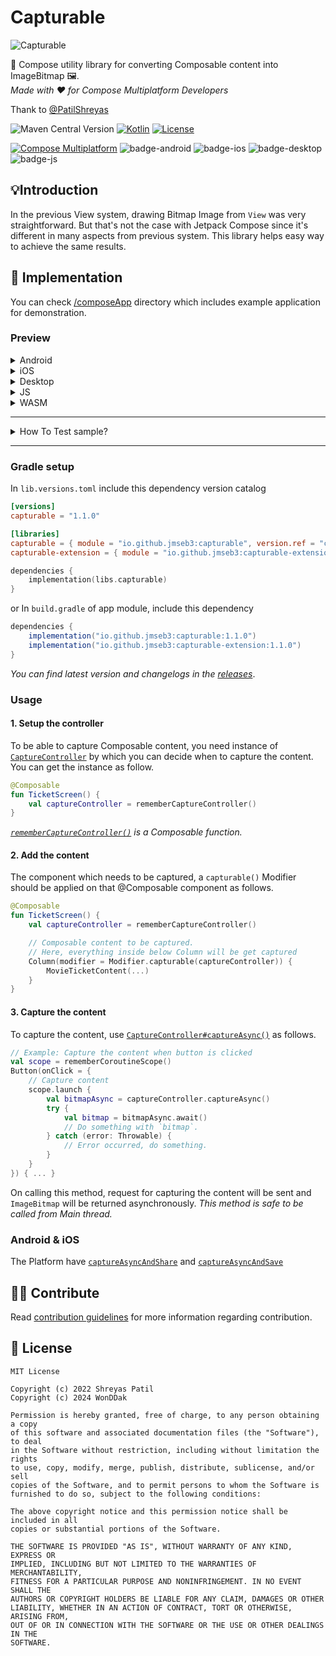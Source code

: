 # Capturable

![Capturable](art/header.png)

🚀 Compose utility library for converting Composable content into ImageBitmap 🖼️.  
_Made with ❤️ for Compose Multiplatform Developers_ 

Thank to [@PatilShreyas](https://www.github.com/PatilShreyas)

![Maven Central Version](https://img.shields.io/maven-central/v/io.github.jmseb3/capturable)
[![Kotlin](https://img.shields.io/badge/kotlin-v2.1.0-blue.svg?logo=kotlin)](http://kotlinlang.org)
[![License](https://img.shields.io/github/license/jmseb3/capturable)](https://opensource.org/license/mit/)

[![Compose Multiplatform](https://img.shields.io/badge/Compose%20Multiplatform-v1.7.3-blue)](https://github.com/JetBrains/compose-multiplatform)
![badge-android](http://img.shields.io/badge/platform-android-6EDB8D.svg?style=flat)
![badge-ios](http://img.shields.io/badge/platform-ios-CDCDCD.svg?style=flat)
![badge-desktop](http://img.shields.io/badge/platform-desktop-DB413D.svg?style=flat)
![badge-js](http://img.shields.io/badge/platform-js%2Fwasm-FDD835.svg?style=flat)
## 💡Introduction 

In the previous View system, drawing Bitmap Image from `View` was very straightforward. But that's not the case with Jetpack Compose since it's different in many aspects from previous system. This library helps easy way to achieve the same results.

## 🚀 Implementation

You can check [/composeApp](/composeApp) directory which includes example application for demonstration. 

### Preview

<details>
<summary>Android</summary>
<img src="https://github.com/user-attachments/assets/de83cf54-b789-4acb-89c6-08134a434690" alt="Android Screenshot" width="500"/>
</details>

<details>
<summary>iOS</summary>
<img src="https://github.com/user-attachments/assets/25aa49ae-3019-496c-8515-fb4d6f19c2a0" alt="Android Screenshot" width="500"/>
</details>

<details>
<summary>Desktop</summary>

![Desktop](https://github.com/user-attachments/assets/ca8040ae-e22f-4a1f-8d07-14da4685aa83)

</details>

<details>
<summary>JS</summary>

![JS](https://github.com/user-attachments/assets/0ce4ce6c-417b-4689-9539-107c31750e2f)

</details>

<details>
<summary>WASM</summary>

![WASM](https://github.com/user-attachments/assets/a3f1d21b-f53f-4b8d-8dc0-77f00fc794e2)

</details>

---

<details>
<summary>How To Test sample?</summary>

### Android
To run the application on android device/emulator:  
 - open project in Android Studio and run imported android run configuration

### Desktop
Run the desktop application: `./gradlew :sample:composeApp:run`

### iOS
To run the application on iPhone device/simulator:
- Open `iosApp/iosApp.xcproject` in Xcode and run standard configuration

### JS Browser
Run the browser application: `./gradlew :sample:composeApp:jsBrowserDevelopmentRun --continue`

### Wasm Browser
Run the browser application: `./gradlew :sample:composeApp:wasmJsBrowserDevelopmentRun --continue`
</details>

---

### Gradle setup

In `lib.versions.toml`  include this dependency version catalog

```toml
[versions]
capturable = "1.1.0"

[libraries]
capturable = { module = "io.github.jmseb3:capturable", version.ref = "capturable" }
capturable-extension = { module = "io.github.jmseb3:capturable-extension", version.ref = "capturable" }
```

```kotlin
dependencies {
    implementation(libs.capturable)
}
```

or In `build.gradle` of app module, include this dependency

```gradle
dependencies {
    implementation("io.github.jmseb3:capturable:1.1.0")
    implementation("io.github.jmseb3:capturable-extension:1.1.0")
}
```

_You can find latest version and changelogs in the [releases](https://github.com/jmseb3/Capturable/releases)_.

### Usage

#### 1. Setup the controller

To be able to capture Composable content, you need instance of [`CaptureController`](https://jmseb3.github.io/Capturable/-caputerable/dev.wonddak.capturable.controller/-capture-controller/index.html) by which you can decide when to capture the content. You can get the instance as follow.

```kotlin
@Composable
fun TicketScreen() {
    val captureController = rememberCaptureController()
}
```

_[`rememberCaptureController()`](https://jmseb3.github.io/Capturable/-caputerable/dev.wonddak.capturable.controller/remember-capture-controller.html) is a Composable function._

#### 2. Add the content

The component which needs to be captured, a `capturable()` Modifier should be applied on that @Composable component as follows.

```kotlin
@Composable
fun TicketScreen() {
    val captureController = rememberCaptureController()

    // Composable content to be captured.
    // Here, everything inside below Column will be get captured
    Column(modifier = Modifier.capturable(captureController)) {
        MovieTicketContent(...)
    }
}
```

#### 3. Capture the content

To capture the content, use [`CaptureController#captureAsync()`](./docs/capturable/dev.shreyaspatil.capturable.controller/-capture-controller/capture-async.html) as follows. 

```kotlin
// Example: Capture the content when button is clicked
val scope = rememberCoroutineScope()
Button(onClick = {
    // Capture content
    scope.launch {
        val bitmapAsync = captureController.captureAsync()
        try {
            val bitmap = bitmapAsync.await()
            // Do something with `bitmap`.
        } catch (error: Throwable) {
            // Error occurred, do something.
        }
    }
}) { ... }
```

On calling this method, request for capturing the content will be sent and `ImageBitmap` will be 
returned asynchronously. _This method is safe to be called from Main thread._

### Android & iOS
The Platform have [`captureAsyncAndShare`](https://jmseb3.github.io/Capturable/-caputerable/dev.wonddak.capturable/capture-async-and-share.html) and [`captureAsyncAndSave`](https://jmseb3.github.io/Capturable/-caputerable/dev.wonddak.capturable/capture-async-and-save.html)

## 🙋‍♂️ Contribute 

Read [contribution guidelines](CONTRIBUTING.md) for more information regarding contribution.


## 📝 License

```
MIT License

Copyright (c) 2022 Shreyas Patil
Copyright (c) 2024 WonDDak

Permission is hereby granted, free of charge, to any person obtaining a copy
of this software and associated documentation files (the "Software"), to deal
in the Software without restriction, including without limitation the rights
to use, copy, modify, merge, publish, distribute, sublicense, and/or sell
copies of the Software, and to permit persons to whom the Software is
furnished to do so, subject to the following conditions:

The above copyright notice and this permission notice shall be included in all
copies or substantial portions of the Software.

THE SOFTWARE IS PROVIDED "AS IS", WITHOUT WARRANTY OF ANY KIND, EXPRESS OR
IMPLIED, INCLUDING BUT NOT LIMITED TO THE WARRANTIES OF MERCHANTABILITY,
FITNESS FOR A PARTICULAR PURPOSE AND NONINFRINGEMENT. IN NO EVENT SHALL THE
AUTHORS OR COPYRIGHT HOLDERS BE LIABLE FOR ANY CLAIM, DAMAGES OR OTHER
LIABILITY, WHETHER IN AN ACTION OF CONTRACT, TORT OR OTHERWISE, ARISING FROM,
OUT OF OR IN CONNECTION WITH THE SOFTWARE OR THE USE OR OTHER DEALINGS IN THE
SOFTWARE.
```
